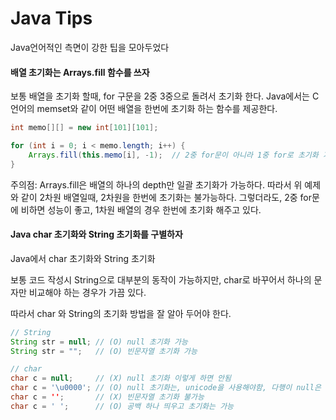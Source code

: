 # Java Tips

Java언어적인 측면이 강한 팁을 모아두었다

#### 배열 초기화는 Arrays.fill 함수를 쓰자

보통 배열을 초기화 할때, for 구문을 2중 3중으로 돌려서 초기화 한다. Java에서는 C언어의 memset와 같이 어떤 배열을 한번에 초기화 하는 함수를 제공한다.

```java
int memo[][] = new int[101][101];

for (int i = 0; i < memo.length; i++) {
    Arrays.fill(this.memo[i], -1);  // 2중 for문이 아니라 1중 for로 초기화 가능
}
```

주의점: Arrays.fill은 배열의 하나의 depth만 일괄 초기화가 가능하다. 따라서 위 예제와 같이 2차원 배열일때, 2차원을 한번에 초기화는 불가능하다. 그렇더라도, 2중 for문에 비하면 성능이 좋고, 1차원 배열의 경우 한번에 초기화 해주고 있다.

#### Java char 초기화와 String 초기화를 구별하자

Java에서 char 초기화와 String 초기화

보통 코드 작성시 String으로 대부분의 동작이 가능하지만, char로 바꾸어서 하나의 문자만 비교해야 하는 경우가 가끔 있다.

따라서 char 와 String의 초기화 방법을 잘 알아 두어야 한다.

```java
// String
String str = null; // (O) null 초기화 가능
String str = "";   // (O) 빈문자열 초기화 가능

// char
char c = null;     // (X) null 초기화 이렇게 하면 안됨
char c = '\u0000'; // (O) null 초기화는, unicode을 사용해야함, 다행이 null은 0000임, 싱글 쿼테이션 써야함
char c = '';       // (X) 빈문자열 초기화 불가능
char c = ' ';      // (O) 공백 하나 띄우고 초기화는 가능
```




